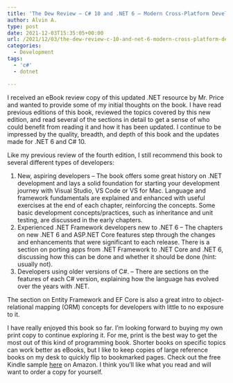 ```yaml
---
title: 'The Dew Review – C# 10 and .NET 6 – Modern Cross-Platform Development, 6th Ed (@packtpub) by Mark J. Price'
author: Alvin A.
type: post
date: 2021-12-03T15:35:05+00:00
url: /2021/12/03/the-dew-review-c-10-and-net-6-modern-cross-platform-development-6th-ed-packtpub-by-mark-j-price/
categories:
  - Development
tags:
  - 'c#'
  - dotnet

---
```

I received an eBook review copy of this updated .NET resource by Mr. Price and wanted to provide some of my initial thoughts on the book. I have read previous editions of this book, reviewed the topics covered by this new edition, and read several of the sections in detail to get a sense of who could benefit from reading it and how it has been updated. I continue to be impressed by the quality, breadth, and depth of this book and the updates made for .NET 6 and C# 10.

Like my previous review of the fourth edition, I still recommend this book to several different types of developers:

  1. New, aspiring developers – The book offers some great history on .NET development and lays a solid foundation for starting your development journey with Visual Studio, VS Code or VS for Mac. Language and framework fundamentals are explained and enhanced with useful exercises at the end of each chapter, reinforcing the concepts. Some basic development concepts/practices, such as inheritance and unit testing, are discussed in the early chapters.
  2. Experienced .NET Framework developers new to .NET 6 – The chapters on new .NET 6 and ASP.NET Core features step through the changes and enhancements that were significant to each release. There is a section on porting apps from .NET Framework to .NET Core and .NET 6, discussing how this can be done and whether it should be done (hint: usually not).
  3. Developers using older versions of C#. – There are sections on the features of each C# version, explaining how the language has evolved over the years with .NET.

The section on Entity Framework and EF Core is also a great intro to object-relational mapping (ORM) concepts for developers with little to no exposure to it.

I have really enjoyed this book so far. I’m looking forward to buying my own print copy to continue exploring it. For me, print is the best way to get the most out of this kind of programming book. Shorter books on specific topics can work better as eBooks, but I like to keep copies of large reference books on my desk to quickly flip to bookmarked pages. Check out the free Kindle sample [here][1] on Amazon. I think you’ll like what you read and will want to order a copy for yourself.

 [1]: https://www.amazon.com/10-NET-Cross-Platform-Development-websites-ebook-dp-B09JV37DM6/dp/B09JV37DM6/?tag=amavin-20